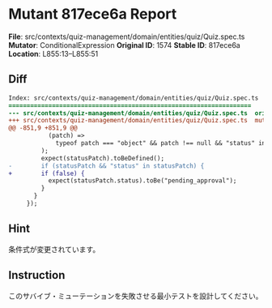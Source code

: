 # Mutant 817ece6a Report

**File**: src/contexts/quiz-management/domain/entities/quiz/Quiz.spec.ts
**Mutator**: ConditionalExpression
**Original ID**: 1574
**Stable ID**: 817ece6a
**Location**: L855:13–L855:51

## Diff

```diff
Index: src/contexts/quiz-management/domain/entities/quiz/Quiz.spec.ts
===================================================================
--- src/contexts/quiz-management/domain/entities/quiz/Quiz.spec.ts	original
+++ src/contexts/quiz-management/domain/entities/quiz/Quiz.spec.ts	mutated #1574
@@ -851,9 +851,9 @@
           (patch) =>
             typeof patch === "object" && patch !== null && "status" in patch,
         );
         expect(statusPatch).toBeDefined();
-        if (statusPatch && "status" in statusPatch) {
+        if (false) {
           expect(statusPatch.status).toBe("pending_approval");
         }
       }
     });
```

## Hint

条件式が変更されています。

## Instruction

このサバイブ・ミューテーションを失敗させる最小テストを設計してください。
